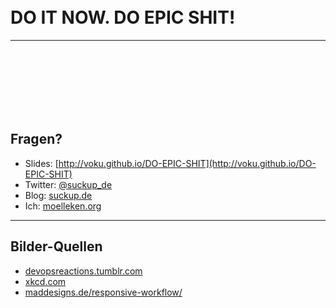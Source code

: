 <!-- .slide: data-background="images/reactions/tumblr_mnj888Jab71s6z99jo1_500.gif" data-state="inverted faded" -->
<br /><br />
<br /><br />
# DO IT NOW. DO EPIC SHIT!

---
<!-- .slide: data-background="images/backgrounds/matrix.jpg" data-state="inverted faded" -->

<br><br><br><br><br><br>
## Fragen?

* Slides: [http://voku.github.io/DO-EPIC-SHIT](http://voku.github.io/DO-EPIC-SHIT)
* Twitter: [@suckup_de](https://twitter.com/suckup_de)
* Blog: [suckup.de](http://suckup.de/)
* Ich: [moelleken.org](http://moelleken.org/)

---

## Bilder-Quellen

* [devopsreactions.tumblr.com](http://devopsreactions.tumblr.com/)
* [xkcd.com](http://xkcd.com/)
* [maddesigns.de/responsive-workflow/](http://maddesigns.de/responsive-workflow/)

